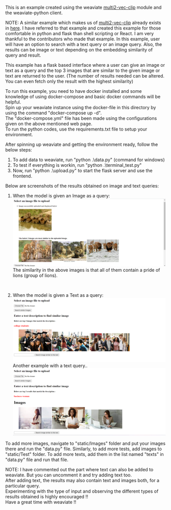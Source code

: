This is an example created using the weaviate [multi2-vec-clip](https://weaviate.io/developers/weaviate/v1.11.0/retriever-vectorizer-modules/multi2vec-clip.html) module and the weaviate-python client.

NOTE: A similar example which makes us of [multi2-vec-clip](https://weaviate.io/developers/weaviate/v1.11.0/retriever-vectorizer-modules/multi2vec-clip.html) already exists in [here](https://github.com/semi-technologies/weaviate-examples/tree/main/clip-multi-modal-text-image-search). I have referred to that example and created this example for those comfortable in python and flask than shell scripting or React. I am very thankful to the contributors who made that example. In this example, user will have an option to search with a text query or an image query. Also, the results can be image or text depending on the embedding similarity of query and result.

This example has a flask based interface where a user can give an image or text as a query and the top 3 images that are similar to the given image or text are returned to the user. (The number of results needed can be altered. You can even fetch only the result with the highest similarity)

To run this example, you need to have docker installed and some knowledge of using docker-compose and basic docker commands will be helpful.<br>
Spin up your weaviate instance using the docker-file in this directory by using the command "docker-compose up -d". <br>
The "docker-compose.yml" file has been made using the configurations given on the above mentioned web page.<br> 
To run the python codes, use the requirements.txt file to setup your environment.<br>

After spinning up weaviate and getting the environment ready, follow the below steps:<br>
1. To add data to weaviate, run "python .\data.py" (command for windows) <br>
2. To test if everything is workin, run "python .\terminal_test.py" <br>
3. Now, run "python .\upload.py" to start the flask server and use the frontend.

Below are screenshots of the results obtained on image and text queries:

1. When the model is given an Image as a query:
![image](demo_images/pride.png)
The similarity in the above images is that all of them contain a pride of lions (group of lions).
<br>

2. When the model is given a Text as a query:
![image](demo_images/college_students.png)
Another example with a text query..
![image](demo_images/businesswoman.png)

To add more images, navigate to "static/Images" folder and put your images there and run the "data.py" file.
Similarly, to add more tests, add images to "static/Test" folder.
To add more texts, add them in the list named "texts" in "data.py" file and run that file.

NOTE: I have commented out the part where text can also be added to weaviate. But you can uncomment it and try adding text too. <br>
After adding text, the results may also contain text and images both, for a particular query.<br>
Experimenting with the type of input and observing the different types of results obtained is highly encouraged !!<br>
Have a great time with weaviate !!<br>